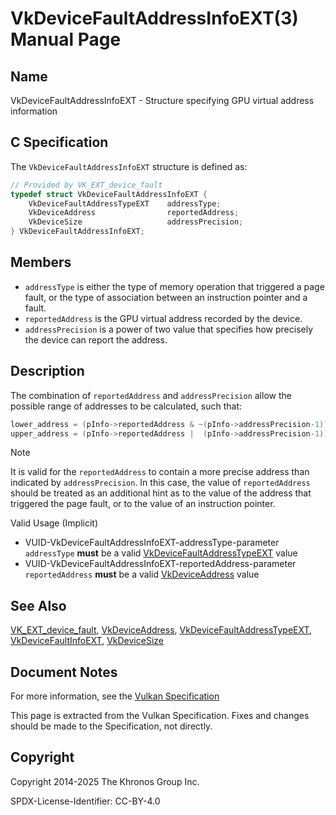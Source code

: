 # VkDeviceFaultAddressInfoEXT(3) Manual Page

## Name

VkDeviceFaultAddressInfoEXT - Structure specifying GPU virtual address information



## [](#_c_specification)C Specification

The `VkDeviceFaultAddressInfoEXT` structure is defined as:

```c++
// Provided by VK_EXT_device_fault
typedef struct VkDeviceFaultAddressInfoEXT {
    VkDeviceFaultAddressTypeEXT    addressType;
    VkDeviceAddress                reportedAddress;
    VkDeviceSize                   addressPrecision;
} VkDeviceFaultAddressInfoEXT;
```

## [](#_members)Members

- `addressType` is either the type of memory operation that triggered a page fault, or the type of association between an instruction pointer and a fault.
- `reportedAddress` is the GPU virtual address recorded by the device.
- `addressPrecision` is a power of two value that specifies how precisely the device can report the address.

## [](#_description)Description

The combination of `reportedAddress` and `addressPrecision` allow the possible range of addresses to be calculated, such that:

```c++
lower_address = (pInfo->reportedAddress & ~(pInfo->addressPrecision-1))
upper_address = (pInfo->reportedAddress |  (pInfo->addressPrecision-1))
```

Note

It is valid for the `reportedAddress` to contain a more precise address than indicated by `addressPrecision`. In this case, the value of `reportedAddress` should be treated as an additional hint as to the value of the address that triggered the page fault, or to the value of an instruction pointer.

Valid Usage (Implicit)

- [](#VUID-VkDeviceFaultAddressInfoEXT-addressType-parameter)VUID-VkDeviceFaultAddressInfoEXT-addressType-parameter  
  `addressType` **must** be a valid [VkDeviceFaultAddressTypeEXT](https://registry.khronos.org/vulkan/specs/latest/man/html/VkDeviceFaultAddressTypeEXT.html) value
- [](#VUID-VkDeviceFaultAddressInfoEXT-reportedAddress-parameter)VUID-VkDeviceFaultAddressInfoEXT-reportedAddress-parameter  
  `reportedAddress` **must** be a valid [VkDeviceAddress](https://registry.khronos.org/vulkan/specs/latest/man/html/VkDeviceAddress.html) value

## [](#_see_also)See Also

[VK\_EXT\_device\_fault](https://registry.khronos.org/vulkan/specs/latest/man/html/VK_EXT_device_fault.html), [VkDeviceAddress](https://registry.khronos.org/vulkan/specs/latest/man/html/VkDeviceAddress.html), [VkDeviceFaultAddressTypeEXT](https://registry.khronos.org/vulkan/specs/latest/man/html/VkDeviceFaultAddressTypeEXT.html), [VkDeviceFaultInfoEXT](https://registry.khronos.org/vulkan/specs/latest/man/html/VkDeviceFaultInfoEXT.html), [VkDeviceSize](https://registry.khronos.org/vulkan/specs/latest/man/html/VkDeviceSize.html)

## [](#_document_notes)Document Notes

For more information, see the [Vulkan Specification](https://registry.khronos.org/vulkan/specs/latest/html/vkspec.html#VkDeviceFaultAddressInfoEXT)

This page is extracted from the Vulkan Specification. Fixes and changes should be made to the Specification, not directly.

## [](#_copyright)Copyright

Copyright 2014-2025 The Khronos Group Inc.

SPDX-License-Identifier: CC-BY-4.0